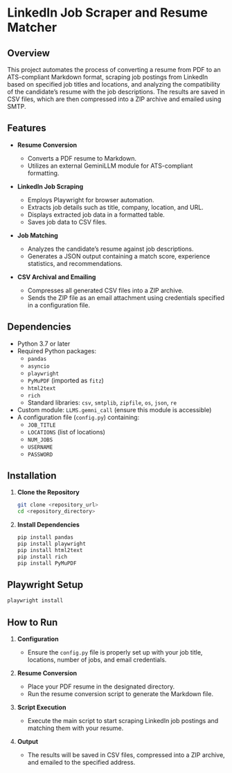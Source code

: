 # LinkedIn Job Scraper and Resume Matcher

## Overview

This project automates the process of converting a resume from PDF to an ATS-compliant Markdown format, scraping job postings from LinkedIn based on specified job titles and locations, and analyzing the compatibility of the candidate’s resume with the job descriptions. The results are saved in CSV files, which are then compressed into a ZIP archive and emailed using SMTP.

## Features

- **Resume Conversion**
  - Converts a PDF resume to Markdown.
  - Utilizes an external GeminiLLM module for ATS-compliant formatting.

- **LinkedIn Job Scraping**
  - Employs Playwright for browser automation.
  - Extracts job details such as title, company, location, and URL.
  - Displays extracted job data in a formatted table.
  - Saves job data to CSV files.

- **Job Matching**
  - Analyzes the candidate’s resume against job descriptions.
  - Generates a JSON output containing a match score, experience statistics, and recommendations.

- **CSV Archival and Emailing**
  - Compresses all generated CSV files into a ZIP archive.
  - Sends the ZIP file as an email attachment using credentials specified in a configuration file.

## Dependencies

- Python 3.7 or later
- Required Python packages:
  - `pandas`
  - `asyncio`
  - `playwright`
  - `PyMuPDF` (imported as `fitz`)
  - `html2text`
  - `rich`
  - Standard libraries: `csv`, `smtplib`, `zipfile`, `os`, `json`, `re`
- Custom module: `LLMS.gemni_call` (ensure this module is accessible)
- A configuration file (`config.py`) containing:
  - `JOB_TITLE`
  - `LOCATIONS` (list of locations)
  - `NUM_JOBS`
  - `USERNAME`
  - `PASSWORD`

## Installation

1. **Clone the Repository**
   ```bash
   git clone <repository_url>
   cd <repository_directory>
   ```

2. **Install Dependencies**
   ```bash
   pip install pandas
   pip install playwright
   pip install html2text
   pip install rich
   pip install PyMuPDF
   ```

## Playwright Setup
   ```bash
   playwright install
   ```

## How to Run

1. **Configuration**
   - Ensure the `config.py` file is properly set up with your job title, locations, number of jobs, and email credentials.

2. **Resume Conversion**
   - Place your PDF resume in the designated directory.
   - Run the resume conversion script to generate the Markdown file.

3. **Script Execution**
   - Execute the main script to start scraping LinkedIn job postings and matching them with your resume.

4. **Output**
   - The results will be saved in CSV files, compressed into a ZIP archive, and emailed to the specified address.

